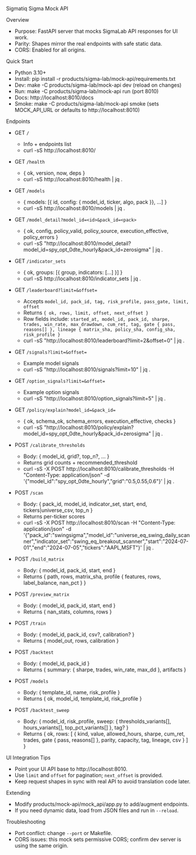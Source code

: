 Sigmatiq Sigma Mock API

Overview
- Purpose: FastAPI server that mocks SigmaLab API responses for UI work.
- Parity: Shapes mirror the real endpoints with safe static data.
- CORS: Enabled for all origins.

Quick Start
- Python 3.10+
- Install: pip install -r products/sigma-lab/mock-api/requirements.txt
- Dev: make -C products/sigma-lab/mock-api dev (reload on changes)
- Run: make -C products/sigma-lab/mock-api run (port 8010)
- Docs: http://localhost:8010/docs
- Smoke: make -C products/sigma-lab/mock-api smoke (sets MOCK_API_URL or defaults to http://localhost:8010)

Endpoints
- GET `/`
  - Info + endpoints list
  - curl -sS http://localhost:8010/
- GET `/health`
  - { ok, version, now, deps }
  - curl -sS http://localhost:8010/health | jq .
- GET `/models`
  - { models: [{ id, config: { model_id, ticker, algo, pack }}, ...] }
  - curl -sS http://localhost:8010/models | jq .
- GET `/model_detail?model_id=<id>&pack_id=<pack>`
  - { ok, config, policy_valid, policy_source, execution_effective, policy_errors }
  - curl -sS "http://localhost:8010/model_detail?model_id=spy_opt_0dte_hourly&pack_id=zerosigma" | jq .
- GET `/indicator_sets`
  - { ok, groups: [{ group, indicators: [...] }] }
  - curl -sS http://localhost:8010/indicator_sets | jq .
- GET `/leaderboard?limit=&offset=`
  - Accepts `model_id, pack_id, tag, risk_profile, pass_gate, limit, offset`
  - Returns `{ ok, rows, limit, offset, next_offset }`
  - Row fields include: `started_at, model_id, pack_id, sharpe, trades, win_rate, max_drawdown, cum_ret, tag, gate { pass, reasons[] }, lineage { matrix_sha, policy_sha, config_sha, risk_profile }`
  - curl -sS "http://localhost:8010/leaderboard?limit=2&offset=0" | jq .
- GET `/signals?limit=&offset=`
  - Example model signals
  - curl -sS "http://localhost:8010/signals?limit=10" | jq .
- GET `/option_signals?limit=&offset=`
  - Example option signals
  - curl -sS "http://localhost:8010/option_signals?limit=5" | jq .
- GET `/policy/explain?model_id=&pack_id=`
  - { ok, schema_ok, schema_errors, execution_effective, checks }
  - curl -sS "http://localhost:8010/policy/explain?model_id=spy_opt_0dte_hourly&pack_id=zerosigma" | jq .
- POST `/calibrate_thresholds`
  - Body: { model_id, grid?, top_n?, ... }
  - Returns grid counts + recommended_threshold
  - curl -sS -X POST http://localhost:8010/calibrate_thresholds     -H "Content-Type: application/json"     -d '{"model_id":"spy_opt_0dte_hourly","grid":"0.5,0.55,0.6"}' | jq .
- POST `/scan`
  - Body: { pack_id, model_id, indicator_set, start, end, tickers|universe_csv, top_n }
  - Returns per-ticker scores
  - curl -sS -X POST http://localhost:8010/scan     -H "Content-Type: application/json"     -d '{"pack_id":"swingsigma","model_id":"universe_eq_swing_daily_scanner","indicator_set":"swing_eq_breakout_scanner","start":"2024-07-01","end":"2024-07-05","tickers":"AAPL,MSFT"}' | jq .
- POST `/build_matrix`
  - Body: { model_id, pack_id, start, end }
  - Returns { path, rows, matrix_sha, profile { features, rows, label_balance, nan_pct } }
- POST `/preview_matrix`
  - Body: { model_id, pack_id, start, end }
  - Returns { nan_stats, columns, rows }
- POST `/train`
  - Body: { model_id, pack_id, csv?, calibration? }
  - Returns { model_out, rows, calibration }
- POST `/backtest`
  - Body: { model_id, pack_id }
  - Returns { summary: { sharpe, trades, win_rate, max_dd }, artifacts }

- POST `/models`
  - Body: { template_id, name, risk_profile }
  - Returns { ok, model_id, template_id, risk_profile }

- POST `/backtest_sweep`
  - Body: { model_id, risk_profile, sweep: { thresholds_variants[], hours_variants[], top_pct_variants[] }, tag? }
  - Returns { ok, rows: [ { kind, value, allowed_hours, sharpe, cum_ret, trades, gate { pass, reasons[] }, parity, capacity, tag, lineage, csv } ] }

UI Integration Tips
- Point your UI API base to http://localhost:8010.
- Use `limit` and `offset` for pagination; `next_offset` is provided.
- Keep request shapes in sync with real API to avoid translation code later.

Extending
- Modify products/mock-api/mock_api/app.py to add/augment endpoints.
- If you need dynamic data, load from JSON files and run in `--reload`.

Troubleshooting
- Port conflict: change `--port` or Makefile.
- CORS issues: this mock sets permissive CORS; confirm dev server is using the same origin.
